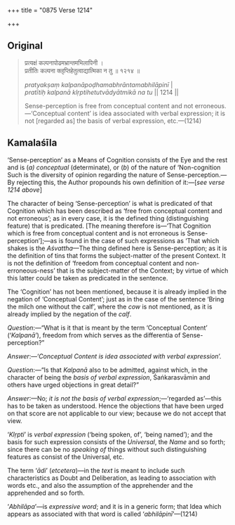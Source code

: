 +++
title = "0875 Verse 1214"

+++
## Original 
>
> प्रत्यक्षं कल्पनापोढमभ्रान्तमभिलापिनी ।  
> प्रतीतिः कल्पना क्लृप्तिहेतुत्वाद्यात्मिका न तु ॥ १२१४ ॥ 
>
> *pratyakṣaṃ kalpanāpoḍhamabhrāntamabhilāpinī* \|  
> *pratītiḥ kalpanā klṛptihetutvādyātmikā na tu* \|\| 1214 \|\| 
>
> Sense-perception is free from conceptual content and not erroneous.—‘Conceptual content’ is idea associated with verbal expression; it is not [regarded as] the basis of verbal expression, etc.—(1214)



## Kamalaśīla

‘Sense-perception’ as a Means of Cognition consists of the Eye and the rest and is (*a) conceptual* (determinate), or (*b*) of the nature of ‘Non-cognition Such is the diversity of opinion regarding the nature of Sense-perception.—By rejecting this, the Author propounds his own definition of it:—[*see verse 1214 above*]

The character of being ‘Sense-perception’ is what is predicated of that Cognition which has been described as ‘free from conceptual content and not erroneous’; as in every case, it is the defined thing (distinguishing feature) that is predicated. [The meaning therefore is—‘That Cognition which is free from conceptual content and is not erroneous is Sense-perception’];—as is found in the case of such expressions as ‘That which shakes is the *Aśvattha*—The thing defined here is Sense-perception; as it is the definition of tins that forms the subject-matter of the present Context. It is not the definition of ‘freedom from conceptual content and non-erroneous-ness’ that is the subject-matter of the Context; by virtue of which this latter could be taken as predicated in the sentence.

The ‘Cognition’ has not been mentioned, because it is already implied in the negation of ‘Conceptual Content’; just as in the case of the sentence ‘Bring the milch one without the calf’, where the *cow* is not mentioned, as it is already implied by the negation of the *calf*.

*Question*:—“What is it that is meant by the term ‘Conceptual Content’ (‘*Kalpanā*’), freedom from which serves as the differentia of Sense-perception?”

*Answer*:—‘*Conceptual Content is idea associated with verbal expression*’.

*Question*:—“Is that *Kalpanā* also to be admitted, against which, in the character of being the *basis of verbal expression*, Śaṅkarasvāmin and others have urged objections in great detail?”

*Answer*:—No; *it is not the basis of verbal expression*;—‘regarded as’—this has to be taken as understood. Hence the objections that have been urged on that score are not applicable to our view; because we do not accept that view.

‘*Klṛpti*’ is *verbal expression* (‘being spoken, of’, ‘being named’); and the basis for such expression consists of the *Universal*, the *Name* and so forth; since there can be no *speaking of* things without such distinguishing features as consist of the Universal, etc.

The term ‘*ādi*’ (*etcetera*)—in the *text* is meant to include such characteristics as Doubt and Deliberation, as leading to association with words etc., and also the assumption of the apprehender and the apprehended and so forth.

‘*Abhilāpa*’—is *expressive word*; and it is in a generic form; that Idea which appears as associated with that word is called ‘*abhilāpinī*’—(1214)


